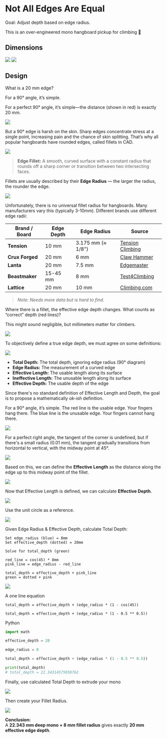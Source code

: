 # Not All Edges Are Equal

Goal: Adjust depth based on edge radius.

This is an over-engineered mono hangboard pickup for climbing 🥑

## Dimensions

![](https://github.com/user-attachments/assets/5597e96b-52b6-4659-b957-9eba6fe262b5)
![](https://github.com/user-attachments/assets/c39d3a4a-4358-43b5-bdd5-5bace4f8c19c)

## Design

What is a 20 mm edge?

For a 90° angle, it’s simple.

For a perfect 90° angle, it’s simple—the distance (shown in red) is exactly 20 mm.

![](https://github.com/user-attachments/assets/3398384a-dc8a-4811-bdb5-2176c8588c8d)

But a 90° edge is harsh on the skin. Sharp edges concentrate stress at a single point, increasing pain and the chance of skin splitting. That’s why all popular hangboards have rounded edges, called fillets in CAD.

![](https://github.com/user-attachments/assets/279dc64d-3f09-49bb-b1bd-50eb40e3fb96)

> **Edge Fillet:** A smooth, curved surface with a constant radius that rounds off a sharp corner or transition between two intersecting faces.

Fillets are usually described by their **Edge Radius** — the larger the radius, the rounder the edge.

![](https://github.com/user-attachments/assets/bc7d4cd9-f048-4b06-8794-05052caf1db6)

Unfortunately, there is no universal fillet radius for hangboards. Many manufacturers vary this (typically 3-10mm). Different brands use different edge radii:

| Brand / Board   | Edge Depth | Edge Radius         | Source |
|-----------------|------------|----------------------|--------|
| **Tension**     | 10 mm      | 3.175 mm (≈ 1/8")    | [Tension Climbing](https://tensionclimbing.com/pages/hangboards) |
| **Crux Forged** | 20 mm      | 6 mm                 | [Claw Hammer](https://www.instagram.com/reel/DLnMLajudYm/) |
| **Lanta**       | 20 mm      | 7.5 mm               | [Edgemaster](https://www.instagram.com/reel/DPQD1eZAqU_/?utm_source=ig_web_copy_link&igsh=MzRlODBiNWFlZA==) |
| **Beastmaker**  | 15-45 mm   | 8 mm                 | [Test4Climbing](https://test4climbing.com/equipment-needed) |
| **Lattice**     | 20 mm      | 10 mm                | [Climbing.com](https://www.climbing.com/skills/training/tom-randalls-guide-to-better-hangboarding-part-1/) |

> *Note: Needs more data but is hard to find.*

Where there is a fillet, the effective edge depth changes. What counts as “correct” depth (red lines)?

This might sound negligible, but millimeters matter for climbers.

![](https://github.com/user-attachments/assets/45418436-d21e-4cf9-a793-9c0d2cd5a552)

To objectively define a true edge depth, we must agree on some definitions:

![](https://github.com/user-attachments/assets/e6e96257-e4d4-4457-a92b-3dfff37607fa)

- **Total Depth:** The total depth, ignoring edge radius (90° diagram)  
- **Edge Radius:** The measurement of a curved edge  
- **Effective Length:** The usable length along its surface  
- **Ineffective Length:** The unusable length along its surface  
- **Effective Depth:** The usable depth of the edge  

Since there's no standard definition of Effective Length and Depth, the goal is to propose a mathematically *ok-ish* definition.

For a 90° angle, it’s simple. The red line is the usable edge. Your fingers hang there. The blue line is the unusable edge. Your fingers cannot hang there.

![](https://github.com/user-attachments/assets/1e44ba31-5094-45d7-ab1b-8c75333042f4)

For a perfect right angle, the tangent of the corner is undefined, but if there's a small radius (0.01 mm), the tangent gradually transitions from horizontal to vertical, with the midway point at 45°. 

![](https://github.com/user-attachments/assets/9680e3ed-768c-46f0-bcdc-8d5a6fec6073)

Based on this, we can define the **Effective Length** as the distance along the edge up to this midway point of the fillet.

![](https://github.com/user-attachments/assets/5402707e-150f-4ba5-a0ba-c5e89b541ede)

Now that Effective Length is defined, we can calculate **Effective Depth**.

![](https://github.com/user-attachments/assets/0a327fa4-948a-4794-90ec-89df3ceb442a)

Use the unit circle as a reference.

![](https://github.com/user-attachments/assets/3fccecff-cd92-4512-89cb-31054e01ee8e)

Given Edge Radius & Effective Depth, calculate Total Depth:

```
Set edge_radius (blue) = 8mm
Set effective_depth (dotted) = 20mm

Solve for total_depth (green)

red_line = cos(45) * 8mm
pink_line = edge_radius - red_line

total_depth = effective_depth + pink_line
green = dotted + pink
```

![](https://github.com/user-attachments/assets/df3e8c50-2f41-404b-9bdf-484f69bc2153)

A one line equation

```
total_depth = effective_depth + (edge_radius * (1 - cos(45))

total_depth = effective_depth + (edge_radius * (1 - 0.5 ** 0.5))
```

Python

```python
import math

effective_depth = 20

edge_radius = 8

total_depth = effective_depth + (edge_radius * (1 - 0.5 ** 0.5))

print(total_depth)
# total_depth = 22.34314575050762
```

Finally, use calculated Total Depth to extrude your mono

![](https://github.com/user-attachments/assets/74177d5f-b1e8-4e18-a40b-b5c21789626b)

Then create your Fillet Radius.

![](https://github.com/user-attachments/assets/502f97b1-1561-4cff-884c-abe4b585ae7c)

**Conclusion:**  
A **22.343 mm deep mono + 8 mm fillet radius** gives exactly **20 mm effective edge depth**.
